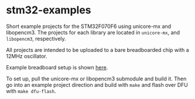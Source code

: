 # stm32-examples
Short example projects for the STM32F070F6 using unicore-mx and libopencm3. The projects for each library are located in `unicore-mx`, and `libopencm3`, respectively.

All projects are intended to be uploaded to a bare breadboarded chip with a 12MHz oscillator.

Example breadboard setup is shown [here](https://twitter.com/shinewavegcn/status/842257523717603328).

To set up, pull the unicore-mx or libopencm3 submodule and build it. Then go into an example project direction and build with `make` and flash over DFU with `make dfu-flash`.
